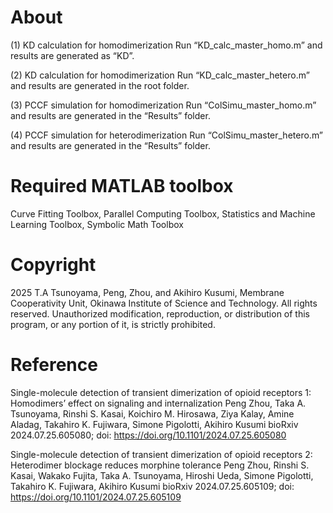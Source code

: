 # About

(1) KD calculation for homodimerization
Run “KD_calc_master_homo.m” and results are generated as “KD”.


(2) KD calculation for homodimerization
Run “KD_calc_master_hetero.m” and results are generated in the root folder.

(3) PCCF simulation for homodimerization
Run “ColSimu_master_homo.m” and results are generated in the “Results” folder.

(4) PCCF simulation for heterodimerization
Run “ColSimu_master_hetero.m” and results are generated in the “Results” folder.


# Required MATLAB toolbox
Curve Fitting Toolbox, Parallel Computing Toolbox, Statistics and Machine Learning Toolbox, Symbolic Math Toolbox


# Copyright
2025 T.A Tsunoyama, Peng, Zhou, and Akihiro Kusumi, Membrane Cooperativity Unit, Okinawa Institute of Science and Technology. All rights reserved.
Unauthorized modification, reproduction, or distribution of this program, or any portion of it, is strictly prohibited.


# Reference
Single-molecule detection of transient dimerization of opioid receptors 1: Homodimers’ effect on signaling and internalization
Peng Zhou, Taka A. Tsunoyama, Rinshi S. Kasai, Koichiro M. Hirosawa, Ziya Kalay, Amine Aladag, Takahiro K. Fujiwara, Simone Pigolotti, Akihiro Kusumi
bioRxiv 2024.07.25.605080; doi: https://doi.org/10.1101/2024.07.25.605080

Single-molecule detection of transient dimerization of opioid receptors 2: Heterodimer blockage reduces morphine tolerance
Peng Zhou, Rinshi S. Kasai, Wakako Fujita, Taka A. Tsunoyama, Hiroshi Ueda, Simone Pigolotti, Takahiro K. Fujiwara, Akihiro Kusumi
bioRxiv 2024.07.25.605109; doi: https://doi.org/10.1101/2024.07.25.605109
